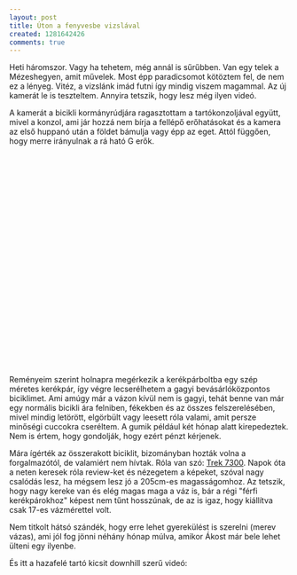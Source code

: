```yaml
---
layout: post
title: Úton a fenyvesbe vizslával
created: 1281642426
comments: true
---
```

Heti háromszor. Vagy ha tehetem, még annál is sűrűbben. Van egy telek a Mézeshegyen, amit művelek. Most épp paradicsomot kötöztem fel, de nem ez a lényeg. Vitéz, a vizslánk imád futni így mindig viszem magammal. Az új kamerát le is teszteltem. Annyira tetszik, hogy lesz még ilyen videó.

A kamerát a bicikli kormányrúdjára ragasztottam a tartókonzoljával együtt, mivel a konzol, ami jár hozzá nem bírja a fellépő erőhatásokat és a kamera az első huppanó után a földet bámulja vagy épp az eget. Attól függően, hogy merre irányulnak a rá ható G erők.

<object width="480" height="385"><param name="movie" value="http://www.youtube.com/v/dQkH2qcCVaw?fs=1&amp;hl=hu_HU"></param><param name="allowFullScreen" value="true"></param><param name="allowscriptaccess" value="always"></param><embed src="http://www.youtube.com/v/dQkH2qcCVaw?fs=1&amp;hl=hu_HU" type="application/x-shockwave-flash" allowscriptaccess="always" allowfullscreen="true" width="480" height="385"></embed></object>

Reményeim szerint holnapra megérkezik a kerékpárboltba egy szép méretes kerékpár, így végre lecserélhetem a gagyi bevásárlóközpontos biciklimet. Ami amúgy már a vázon kívül nem is gagyi, tehát benne van már egy normális bicikli ára felniben, fékekben és az összes felszerelésében, mivel mindig letörött, elgörbült vagy leesett róla valami, amit persze minőségi cuccokra cseréltem. A gumik például két hónap alatt kirepedeztek. Nem is értem, hogy gondolják, hogy ezért pénzt kérjenek.

Mára ígérték az összerakott biciklit, bizományban hozták volna a forgalmazótól, de valamiért nem hívtak. Róla van szó: <a href="http://trek.hu/index.php?option=com_pvm&task=megnez_termek&product_id=405&category_id=41&category_id2=4&Itemid=116">Trek 7300</a>. Napok óta a neten keresek róla review-ket és nézegetem a képeket, szóval nagy csalódás lesz, ha mégsem lesz jó a 205cm-es magasságomhoz. Az tetszik, hogy nagy kereke van és elég magas maga a váz is, bár a régi "férfi kerékpárokhoz" képest nem tűnt hosszúnak, de az is igaz, hogy kiállítva csak 17-es vázmérettel volt.

Nem titkolt hátsó szándék, hogy erre lehet gyerekülést is szerelni (merev vázas), ami jól fog jönni néhány hónap múlva, amikor Ákost már bele lehet ülteni egy ilyenbe.

És itt a hazafelé tartó kicsit downhill szerű videó:
<object width="480" height="385"><param name="movie" value="http://www.youtube.com/v/6txtoiAQlAg?fs=1&amp;hl=hu_HU"></param><param name="allowFullScreen" value="true"></param><param name="allowscriptaccess" value="always"></param><embed src="http://www.youtube.com/v/6txtoiAQlAg?fs=1&amp;hl=hu_HU" type="application/x-shockwave-flash" allowscriptaccess="always" allowfullscreen="true" width="480" height="385"></embed></object>
